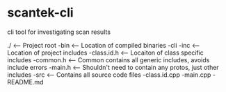 # scantek-cli
cli tool for investigating scan results


./                <-- Project root
  -bin            <-- Location of compiled binaries
    -cli
  -inc            <-- Location of project includes
    -class.id.h   <-- Locaiton of class specific includes
    -common.h     <-- Common contains all generic includes, avoids include errors
    -main.h       <-- Shouldn't need to contain any protos, just other includes
  -src            <-- Contains all source code files
    -class.id.cpp
    -main.cpp
  -README.md
